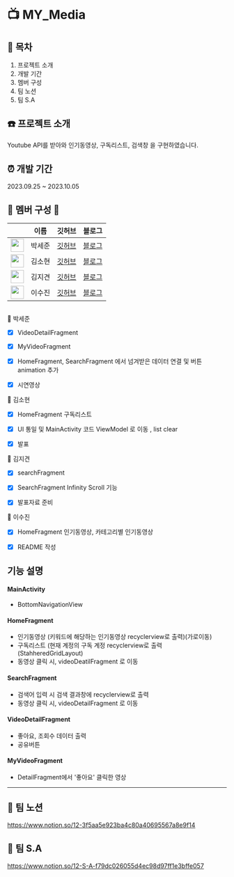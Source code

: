 # 📺 MY_Media


## :scroll: 목차
1. 프로젝트 소개
2. 개발 기간
3. 멤버 구성
4. 팀 노션
5. 팀 S.A

## :telephone: 프로젝트 소개
Youtube API를 받아와 인기동영상, 구독리스트, 검색창 을 구현하였습니다.

## :alarm_clock: 개발 기간 
2023.09.25 ~ 2023.10.05 

 

## :two_men_holding_hands: 멤버 구성 :couple: 
|             | 이름           | 깃허브          | 블로그           |     
|-------------|---------------|---------------|-----------------|
| <img src="https://github.com/boradorying.png" width="30" height="30"> | 박세준 | [깃허브](https://github.com/kt2790) | [블로그](https://velog.io/@kt2790) 
| <img src="https://github.com/sinw212.png" width="30" height="30"> | 김소현 | [깃허브](https://github.com/boomshh) | [블로그](https://velog.io/@boomshh)
| <img src="https://github.com/Odin5din.png" width="30" height="30"> | 김지견 | [깃허브](https://github.com/Odin5din/) | [블로그](https://odin5din.tistory.com/)
| <img src="https://github.com/sooj36.png" width="30" height="30"> | 이수진 | [깃허브](https://github.com/sooj36) | [블로그](https://velog.io/@sooj23)

## 
:runner: 박세준
- [x]  VideoDetailFragment
- [x]  MyVideoFragment
- [x]  HomeFragment, SearchFragment 에서 넘겨받은 데이터 연결 및 버튼 animation 추가
- [x]  시연영상 


:runner: 김소현
- [x]  HomeFragment 구독리스트
- [x]  UI 통일 및 MainActivity 코드 ViewModel 로 이동 , list clear
- [x]  발표



:runner: 김지견
- [x]  searchFragment
- [x]  SearchFragment Infinity Scroll 기능
- [x]  발표자료 준비


:runner: 이수진
- [x]  HomeFragment 인기동영상, 카테고리별 인기동영상
- [x]  README 작성
      


## 기능 설명
 #### MainActivity
- BottomNavigationView 

 #### HomeFragment
- 인기동영상 (키워드에 해당하는 인기동영상 recyclerview로 출력)(가로이동)
- 구독리스트 (현재 계정의 구독 계정 recyclerview로 출력(StahheredGridLayout)
- 동영상 클릭 시, videoDeatilFragment 로 이동

 #### SearchFragment
- 검색어 입력 시 검색 결과창에 recyclerview로 출력
- 동영상 클릭 시, videoDetailFragment 로 이동

 #### VideoDetailFragment
- 좋아요, 조회수 데이터 출력
- 공유버튼
  
 #### MyVideoFragment
- DetailFragment에서 '좋아요' 클릭한 영상

--------------

## :notebook: 팀 노션
https://www.notion.so/12-3f5aa5e923ba4c80a40695567a8e9f14

## :triangular_flag_on_post: 팀 S.A
https://www.notion.so/12-S-A-f79dc026055d4ec98d97ff1e3bffe057
